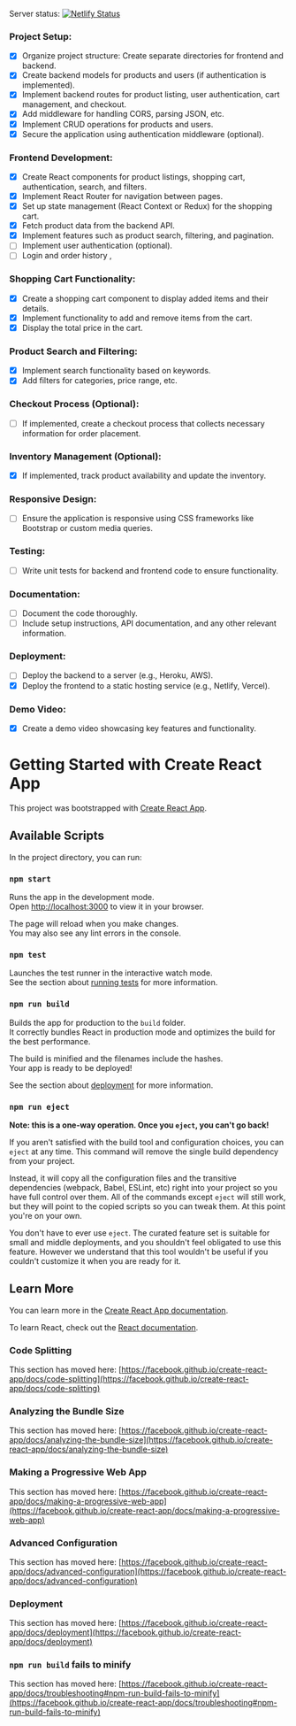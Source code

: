 Server status: [![Netlify Status](https://api.netlify.com/api/v1/badges/5266ea2b-63cc-4a9d-a284-438c8dc3f6d8/deploy-status)](https://app.netlify.com/sites/tsukimarket/deploys)


### Project Setup:

- [x] Organize project structure: Create separate directories for frontend and backend.
- [x] Create backend models for products and users (if authentication is implemented).
- [x] Implement backend routes for product listing, user authentication, cart management, and checkout.
- [x] Add middleware for handling CORS, parsing JSON, etc.
- [x] Implement CRUD operations for products and users.
- [x] Secure the application using authentication middleware (optional).

### Frontend Development:

- [x] Create React components for product listings, shopping cart, authentication, search, and filters.
- [x] Implement React Router for navigation between pages.
- [x] Set up state management (React Context or Redux) for the shopping cart.
- [x] Fetch product data from the backend API.
- [x] Implement features such as product search, filtering, and pagination.
- [ ] Implement user authentication (optional).
- [ ] Login and order history , 

### Shopping Cart Functionality:

- [x] Create a shopping cart component to display added items and their details.
- [x] Implement functionality to add and remove items from the cart.
- [x] Display the total price in the cart.

### Product Search and Filtering:

- [x] Implement search functionality based on keywords.
- [x] Add filters for categories, price range, etc.

### Checkout Process (Optional):

- [ ] If implemented, create a checkout process that collects necessary information for order placement.

### Inventory Management (Optional):

- [x] If implemented, track product availability and update the inventory.

### Responsive Design:

- [ ] Ensure the application is responsive using CSS frameworks like Bootstrap or custom media queries.

### Testing:

- [ ] Write unit tests for backend and frontend code to ensure functionality.

### Documentation:

- [ ] Document the code thoroughly.
- [ ] Include setup instructions, API documentation, and any other relevant information.

### Deployment:

- [ ] Deploy the backend to a server (e.g., Heroku, AWS).
- [x] Deploy the frontend to a static hosting service (e.g., Netlify, Vercel).

### Demo Video:

- [x] Create a demo video showcasing key features and functionality.










# Getting Started with Create React App

This project was bootstrapped with [Create React App](https://github.com/facebook/create-react-app).

## Available Scripts

In the project directory, you can run:

### `npm start`

Runs the app in the development mode.\
Open [http://localhost:3000](http://localhost:3000) to view it in your browser.

The page will reload when you make changes.\
You may also see any lint errors in the console.

### `npm test`

Launches the test runner in the interactive watch mode.\
See the section about [running tests](https://facebook.github.io/create-react-app/docs/running-tests) for more information.

### `npm run build`

Builds the app for production to the `build` folder.\
It correctly bundles React in production mode and optimizes the build for the best performance.

The build is minified and the filenames include the hashes.\
Your app is ready to be deployed!

See the section about [deployment](https://facebook.github.io/create-react-app/docs/deployment) for more information.

### `npm run eject`

**Note: this is a one-way operation. Once you `eject`, you can't go back!**

If you aren't satisfied with the build tool and configuration choices, you can `eject` at any time. This command will remove the single build dependency from your project.

Instead, it will copy all the configuration files and the transitive dependencies (webpack, Babel, ESLint, etc) right into your project so you have full control over them. All of the commands except `eject` will still work, but they will point to the copied scripts so you can tweak them. At this point you're on your own.

You don't have to ever use `eject`. The curated feature set is suitable for small and middle deployments, and you shouldn't feel obligated to use this feature. However we understand that this tool wouldn't be useful if you couldn't customize it when you are ready for it.

## Learn More

You can learn more in the [Create React App documentation](https://facebook.github.io/create-react-app/docs/getting-started).

To learn React, check out the [React documentation](https://reactjs.org/).

### Code Splitting

This section has moved here: [https://facebook.github.io/create-react-app/docs/code-splitting](https://facebook.github.io/create-react-app/docs/code-splitting)

### Analyzing the Bundle Size

This section has moved here: [https://facebook.github.io/create-react-app/docs/analyzing-the-bundle-size](https://facebook.github.io/create-react-app/docs/analyzing-the-bundle-size)

### Making a Progressive Web App

This section has moved here: [https://facebook.github.io/create-react-app/docs/making-a-progressive-web-app](https://facebook.github.io/create-react-app/docs/making-a-progressive-web-app)

### Advanced Configuration

This section has moved here: [https://facebook.github.io/create-react-app/docs/advanced-configuration](https://facebook.github.io/create-react-app/docs/advanced-configuration)

### Deployment

This section has moved here: [https://facebook.github.io/create-react-app/docs/deployment](https://facebook.github.io/create-react-app/docs/deployment)

### `npm run build` fails to minify

This section has moved here: [https://facebook.github.io/create-react-app/docs/troubleshooting#npm-run-build-fails-to-minify](https://facebook.github.io/create-react-app/docs/troubleshooting#npm-run-build-fails-to-minify)

